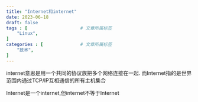 ```yaml
---
title: "Internet和internet"
date: 2023-06-18
draft: false
tags : [                    # 文章所属标签
    "Linux",
]
categories : [              # 文章所属标签
    "技术",
]
---
```


internet意思是用一个共同的协议族把多个网络连接在一起.
而Internet指的是世界范围内通过TCP/IP互相通信的所有主机集合

Internet是一个internet,但internet不等于Internet
